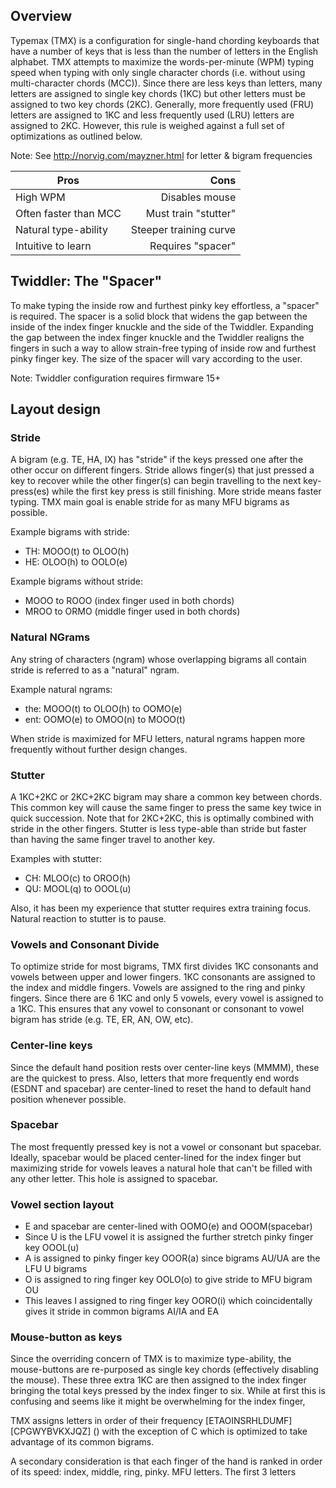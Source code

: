 ## Overview

Typemax (TMX) is a configuration for single-hand chording keyboards that have a number of keys that is less than the 
number of letters in the English alphabet. TMX attempts to maximize the words-per-minute (WPM) typing speed when typing
with only single character chords (i.e. without using multi-character chords (MCC)). Since there are less keys than 
letters, many letters are assigned to single key chords (1KC) but other letters must be assigned to two key chords 
(2KC). Generally, more frequently used (FRU) letters are assigned to 1KC and less frequently used (LRU) letters are 
assigned to 2KC. However, this rule is weighed against a full set of optimizations as outlined below.

Note: See http://norvig.com/mayzner.html for letter & bigram frequencies

| Pros                   | Cons                    |
| ---------------------- | -----------------------:|
| High WPM               | Disables mouse          |
| Often faster than MCC  | Must train "stutter"    |
| Natural type-ability   | Steeper training curve  |
| Intuitive to learn     | Requires "spacer"       |

## Twiddler: The "Spacer"
To make typing the inside row and furthest pinky key effortless, a "spacer" is required. The spacer is a solid block 
that widens the gap between the inside of the index finger knuckle and the side of the Twiddler. Expanding the gap 
between the index finger knuckle and the Twiddler realigns the fingers in such a way to allow strain-free typing of
inside row and furthest pinky finger key. The size of the spacer will vary according to the user.

Note: Twiddler configuration requires firmware 15+

## Layout design

### Stride
A bigram (e.g. TE, HA, IX) has "stride" if the keys pressed one after the other occur on different fingers. Stride
allows finger(s) that just pressed a key to recover while the other finger(s) can begin travelling to the next
key-press(es) while the first key press is still finishing. More stride means faster typing. TMX main goal is enable 
stride for as many MFU bigrams as possible.

Example bigrams with stride:
* TH: MOOO(t) to OLOO(h)
* HE: OLOO(h) to OOLO(e)

Example bigrams without stride:
* MOOO to ROOO (index finger used in both chords)
* MROO to ORMO (middle finger used in both chords)

### Natural NGrams
Any string of characters (ngram) whose overlapping bigrams all contain stride is referred to as a "natural" ngram.

Example natural ngrams:
* the: MOOO(t) to OLOO(h) to OOMO(e)
* ent: OOMO(e) to OMOO(n) to MOOO(t)

When stride is maximized for MFU letters, natural ngrams happen more frequently without further design changes.

### Stutter
A 1KC+2KC or 2KC+2KC bigram may share a common key between chords. This common key will cause the same finger to press
the same key twice in quick succession. Note that for 2KC+2KC, this is optimally combined with stride in the other
fingers. Stutter is less type-able than stride but faster than having the same finger travel to another key.

Examples with stutter:
* CH: MLOO(c) to OROO(h)
* QU: MOOL(q) to OOOL(u)

Also, it has been my experience that stutter requires extra training focus. Natural reaction to stutter is to pause.


### Vowels and Consonant Divide
To optimize stride for most bigrams, TMX first divides 1KC consonants and vowels between upper and lower fingers.
1KC consonants are assigned to the index and middle fingers. Vowels are assigned to the ring and pinky fingers. Since
there are 6 1KC and only 5 vowels, every vowel is assigned to a 1KC. This ensures that any vowel to consonant or
consonant to vowel bigram has stride (e.g. TE, ER, AN, OW, etc).

### Center-line keys
Since the default hand position rests over center-line keys (MMMM), these are the quickest to press. Also, letters that
more frequently end words (ESDNT and spacebar) are center-lined to reset the hand to default hand position whenever
possible.

### Spacebar
The most frequently pressed key is not a vowel or consonant but spacebar. Ideally, spacebar would be placed center-lined
for the index finger but maximizing stride for vowels leaves a natural hole that can't be filled with any other letter.
This hole is assigned to spacebar.

### Vowel section layout
* E and spacebar are center-lined with OOMO(e) and OOOM(spacebar)
* Since U is the LFU vowel it is assigned the further stretch pinky finger key OOOL(u)
* A is assigned to pinky finger key OOOR(a) since bigrams AU/UA are the LFU U bigrams
* O is assigned to ring finger key OOLO(o) to give stride to MFU bigram OU
* This leaves I assigned to ring finger key OORO(i) which coincidentally gives it stride in common bigrams AI/IA and EA

### Mouse-button as keys
Since the overriding concern of TMX is to maximize type-ability, the mouse-buttons are re-purposed as single key chords
(effectively disabling the mouse). These three extra 1KC are then assigned to the index finger bringing the total keys
pressed by the index finger to six. While at first this is confusing and seems like it might be overwhelming for the index finger,

TMX assigns letters in order of their frequency [ETAOINSRHLDUMF][CPGWYBVKXJQZ] () with the exception of C which is optimized to take advantage of its common bigrams.




A secondary consideration is that each finger of the hand is ranked in order of its speed: index, middle, ring, pinky.
MFU letters. The first 3 letters

